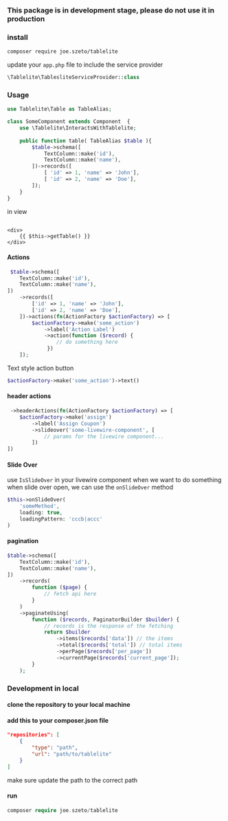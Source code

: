 ### This package is in development stage, please do not use it in production

### install
```bash
composer require joe.szeto/tablelite
```

update your ```app.php```  file to include the service provider
```php
\Tablelite\TablesliteServiceProvider::class
```


### Usage

```php
use Tablelite\Table as TableAlias;

class SomeComponent extends Component  {
    use \Tablelite\InteractsWithTablelite;
    
    public function table( TableAlias $table ){
        $table->schema([
            TextColumn::make('id'),
            TextColumn::make('name'),
        ])->records([
            [ 'id' => 1, 'name' => 'John'],
            [ 'id' => 2, 'name' => 'Doe'],
        ]);
    }
}
```

in view

```bladehtml

<div>
    {{ $this->getTable() }}
</div>
```

#### Actions
```php
 $table->schema([
    TextColumn::make('id'),
    TextColumn::make('name'),
])
    ->records([
        ['id' => 1, 'name' => 'John'],
        ['id' => 2, 'name' => 'Doe'],
    ])->actions(fn(ActionFactory $actionFactory) => [
        $actionFactory->make('some_action')
            ->label('Action Label')
            ->action(function ($record) {
                // do something here
             })
    ]);

```
Text style action button
```php
$actionFactory->make('some_action')->text()
```

#### header actions
```php
 ->headerActions(fn(ActionFactory $actionFactory) => [
    $actionFactory->make('assign')
        ->label('Assign Coupon')
        ->slideover('some-livewire-component', [
            // params for the livewire component...
        ])
])
```

#### Slide Over
use ``` IsSlideOver ``` in your livewire component
when we want to do something when slide over open,
we can use the ```onSlideOver``` method
```php
$this->onSlideOver(
    'someMethod',
    loading: true,
    loadingPattern: 'cccb|accc'
)
```

#### pagination
```php
$table->schema([
    TextColumn::make('id'),
    TextColumn::make('name'),
])
    ->records(
        function ($page) {
            // fetch api here
        }
    )
    ->paginateUsing(
        function ($records, PaginatorBuilder $builder) {
            // records is the response of the fetching
            return $builder
                ->items($records['data']) // the items
                ->total($records['total']) // total items
                ->perPage($records['per_page'])
                ->currentPage($records['current_page']);
        }
    );
```

### Development in local

#### clone the repository to your local machine

#### add this to your composer.json file

```json
"repositories": [
    {
        "type": "path",
        "url": "path/to/tablelite"
    }
]
```

make sure update the path to the correct path

#### run
```php
composer require joe.szeto/tablelite
```
